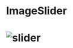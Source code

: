 # ImageSlider

# ![slider](https://user-images.githubusercontent.com/59265591/136944839-3e034619-bf68-498f-8200-e9ac293440a5.png)
